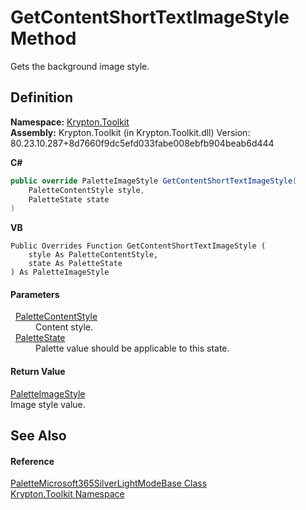 # GetContentShortTextImageStyle Method


Gets the background image style.



## Definition
**Namespace:** <a href="79d2eac2-21f4-54ff-7552-b20c33c30600.md">Krypton.Toolkit</a>  
**Assembly:** Krypton.Toolkit (in Krypton.Toolkit.dll) Version: 80.23.10.287+8d7660f9dc5efd033fabe008ebfb904beab6d444

**C#**
``` C#
public override PaletteImageStyle GetContentShortTextImageStyle(
	PaletteContentStyle style,
	PaletteState state
)
```
**VB**
``` VB
Public Overrides Function GetContentShortTextImageStyle ( 
	style As PaletteContentStyle,
	state As PaletteState
) As PaletteImageStyle
```



#### Parameters
<dl><dt>  <a href="e51bbd11-7fb5-8388-9a31-63383b173303.md">PaletteContentStyle</a></dt><dd>Content style.</dd><dt>  <a href="93e626cd-00cf-240e-06c6-ab4d47e982ba.md">PaletteState</a></dt><dd>Palette value should be applicable to this state.</dd></dl>

#### Return Value
<a href="7d1c5117-e133-1dd6-c0fc-a31880f6b994.md">PaletteImageStyle</a>  
Image style value.

## See Also


#### Reference
<a href="6563c20a-07d3-26b6-6f9b-fb0b55d59957.md">PaletteMicrosoft365SilverLightModeBase Class</a>  
<a href="79d2eac2-21f4-54ff-7552-b20c33c30600.md">Krypton.Toolkit Namespace</a>  
